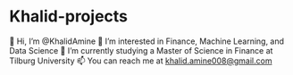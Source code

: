 # Khalid-projects

👋 Hi, I’m @KhalidAmine
👀 I’m interested in Finance, Machine Learning, and Data Science
🌱 I’m currently studying a Master of Science in Finance at Tilburg University
📫 You can reach me at khalid.amine008@gmail.com
